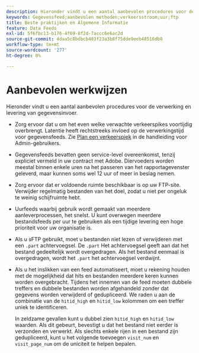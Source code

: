 ```yaml
---
description: Hieronder vindt u een aantal aanbevolen procedures voor de verwerking en levering van gegevensinvoer.
keywords: Gegevensfeed;aanbevolen methoden;verkeersstroom;uur;ftp
title: Beste praktijken en Algemene Informatie
feature: Data Feeds
exl-id: 5f6fbc13-b176-4f69-8f2d-7accc6e6ac2d
source-git-commit: 4daa5c8bdbcb483f23a3b8f75dde9eeb48516db8
workflow-type: tm+mt
source-wordcount: '277'
ht-degree: 0%

---
```


# Aanbevolen werkwijzen

Hieronder vindt u een aantal aanbevolen procedures voor de verwerking en levering van gegevensinvoer.

* Zorg ervoor dat u om het even welke verwachte verkeerspikes voortijdig overbrengt. Latentie heeft rechtstreeks invloed op de verwerkingstijd voor gegevensfeeds. Zie [Plan een verkeerspiek](/help/admin/c-traffic-management/t-traffic-schedule-spike.md) in de handleiding voor Admin-gebruikers.

* Gegevensfeeds bevatten geen service-level overeenkomst, tenzij expliciet vermeld in uw contract met Adobe. Diervoeders worden meestal binnen enkele uren na het passeren van het rapportagevenster geleverd, maar kunnen soms wel 12 uur of meer in beslag nemen.

* Zorg ervoor dat er voldoende ruimte beschikbaar is op uw FTP-site. Verwijder regelmatig bestanden van het doel, zodat u niet per ongeluk te weinig schijfruimte hebt.

* Uurfeeds waarbij gebruik wordt gemaakt van meerdere aanleverprocessen, het snelst. U kunt overwegen meerdere bestandsfeeds per uur te gebruiken als een tijdige levering een hoge prioriteit voor uw organisatie is.

* Als u sFTP gebruikt, moet u bestanden niet lezen of verwijderen met een `.part` achtervoegsel. De `.part` Het achtervoegsel geeft aan dat het bestand gedeeltelijk wordt overgedragen. Als het bestand eenmaal is overgedragen, wordt het `.part` het achtervoegsel verdwijnt.

* Als u het inslikken van een feed automatiseert, moet u rekening houden met de mogelijkheid dat hits en bestanden meerdere keren kunnen worden overgebracht. Tijdens het innemen van de feed moeten dubbele treffers en dubbele bestanden worden afgehandeld zonder dat gegevens worden verwijderd of gedupliceerd. We raden u aan de combinatie van de `hitid_high` en `hitid_low` kolommen om een treffer uniek te identificeren.

   In zeldzame gevallen kunt u dubbel zien `hitid_high` en `hitid_low` waarden. Als dit gebeurt, bevestigt u dat het bestand niet eerder is verzonden en verwerkt. Als slechts enkele rijen in een bestand zijn gedupliceerd, kunt u het volgende toevoegen `visit_num` en `visit_page_num` om de uniciteit te helpen bepalen.
